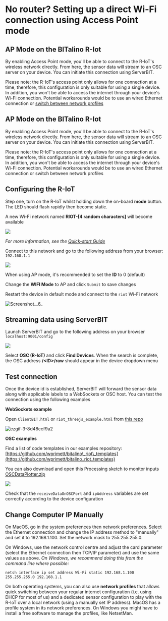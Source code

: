 # No router? Setting up a direct Wi-Fi connection using Access Point mode

## AP Mode on the BITalino R-Iot

By enabling Access Point mode, you'll be able to connect to the R-IoT's wireless network directly. From here, the sensor data will stream to an OSC server on your device. You can initiate this connection using ServerBIT.

Please note: the R-IoT's access point only allows for one connection at a time, therefore, this configuration is only suitable for using a single device. In addition, you won't be able to access the internet through your device's Wi-Fi connection. Potential workarounds would be to use an wired Ethernet connection or [switch between network profiles](https://gitlab.com/weselle/riot-serverbit/issues/3#Change%20Computer%20IP%20manually)

## AP Mode on the BITalino R-Iot

By enabling Access Point mode, you'll be able to connect to the R-IoT's wireless network directly. From here, the sensor data will stream to an OSC server on your device. You can initiate this connection using ServerBIT.

Please note: the R-IoT's access point only allows for one connection at a time, therefore, this configuration is only suitable for using a single device. In addition, you won't be able to access the internet through your device's Wi-Fi connection. Potential workarounds would be to use an wired Ethernet connection or switch between network profiles

## Configuring the R-IoT

Step one, turn on the R-IoT whilst holding down the on-board **mode** button. The LED should flash rapidly then become static.

A new Wi-Fi network named **RIOT-\[4 random characters\]** will become available

![](../.gitbook/assets/screen_shot_2018-11-05_at_11.15.37_am%20%281%29.png)

_For more information, see the_ [_Quick-start Guide_](https://bitalino.com/downloads/quickstart-guide-riot-1.0.0.12-print.pdf)

Connect to this network and go to the following address from your browser: `192.168.1.1`

![](../.gitbook/assets/screen_shot_2018-10-24_at_3.13.57_pm.png)

When using AP mode, it's recommended to set the **ID** to 0 \(default\)

Change the **WIFI Mode** to AP and click `Submit` to save changes

Restart the device in default mode and connect to the `riot` Wi-Fi network

![Screenshot\_\_6\_](https://gitlab.com/weselle/riot-serverbit/uploads/54ee41c423e08e42fa197e6f74df426b/Screenshot__6_.png)

## Streaming data using ServerBIT

Launch ServerBIT and go to the following address on your browser `localhost:9001/config`

![](../.gitbook/assets/screen_shot_2018-11-06_at_10.25.38_am.png)

Select **OSC \(R-IoT\)** and click **Find Devices**. When the search is complete, the OSC address **/&lt;ID&gt;/raw** should appear in the device dropdown menu

## Test connection

Once the device id is established, ServerBIT will forward the sensor data along with applicable labels to a WebSockets or OSC host. You can test the connection using the following examples

**WebSockets example**

Open `ClientBIT.html` or `riot_threejs_example.html` from [this repo](https://github.com/BITalinoWorld/riot-python-serverbit)

![ezgif-3-8d48ccf9a2](https://gitlab.com/weselle/riot-serverbit/uploads/95340dac2a712c2efe8adb890e131560/ezgif-3-8d48ccf9a2.gif)

**OSC examples**

Find a list of code templates in our examples repository: [https://github.com/wprimett/bitalino\_riot\_templates](https://github.com/wprimett/bitalino_riot_templates)

You can also download and open this Processing sketch to monitor inputs [OSCDataPlotter.zip](https://github.com/wprimett/R-IoT-Developer-Totorials/tree/9eec5c35e8ccfb353bc6c121501509d2bd2fbcc2/uploads/1a2d9ec4d86e649aac9a0268e8c3ce8d/OSCDataPlotter.zip)

![](../.gitbook/assets/osc_ex.png)

Check that the `receiveDataOnOSCPort` and `ipAddress` variables are set correctly according to the device configuration

## Change Computer IP Manually

On MacOS, go in the system preferences then network preferences. Select the Ethernet connection and change the IP address method to "manually" and set it to 192.168.1.100. Set the network mask to 255.255.255.0.

On Windows, use the network control centre and adjust the card parameter \(select the Ethernet connection then TCP/IP parameter\) and use the same values as above. _On Windows, we recommend doing this from the command line where possible:_

```text
netsh interface ip set address Wi-Fi static 192.168.1.100 255.255.255.0 192.168.1.1
```

On both operating systems, you can also use **network profiles** that allows quick switching between your regular internet configuration \(i.e. using DHCP for most of us\) and a dedicated sensor configuration to play with the R-IoT over a local network \(using a manually set IP address\). MacOS has a profile system in its network preferences. On Windows you might have to install a free software to manage the profiles, like NetsetMan.

